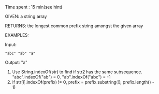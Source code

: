 Time spent : 15 min(see hint)

GIVEN: a string array

RETURNS: the longest common prefix string amongst the given array

EXAMPLES:

Input: 

```
"abc" "ab" "a"
```

Output: "a"



1. Use String.indexOf(str) to find if str2 has the same subsequence. "abc".indexOf("ab") = 0, "ab".indexOf("abc") = -1
2. If str[i].indexOf(prefix) != 0, prefix = prefix.substring(0, prefix.length() - 1)
